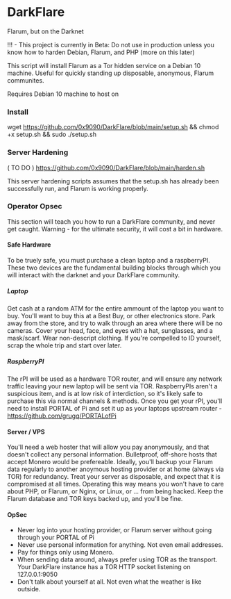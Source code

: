 # DarkFlare
Flarum, but on the Darknet

!!! - This project is currently in Beta: Do not use in production unless you know how to harden Debian, Flarum, and PHP (more on this later)

This script will install Flarum as a Tor hidden service on a Debian 10 machine. Useful for quickly standing up disposable, anonymous, Flarum communites.

Requires Debian 10 machine to host on

### Install
wget https://github.com/0x9090/DarkFlare/blob/main/setup.sh && chmod +x setup.sh && sudo ./setup.sh

### Server Hardening
( TO DO )
https://github.com/0x9090/DarkFlare/blob/main/harden.sh

This server hardening scripts assumes that the setup.sh has already been successfully run, and Flarum is working properly.

### Operator Opsec
This section will teach you how to run a DarkFlare community, and never get caught. Warning - for the ultimate security, it will cost a bit in hardware.
#### Safe Hardware
To be truely safe, you must purchase a clean laptop and a raspberryPI. These two devices are the fundamental building blocks through which you will interact with the darknet and your DarkFlare community.
##### Laptop
Get cash at a random ATM for the entire ammount of the laptop you want to buy. You'll want to buy this at a Best Buy, or other electronics store.
Park away from the store, and try to walk through an area where there will be no cameras. Cover your head, face, and eyes with a hat, sunglasses, and a mask/scarf. Wear non-descript clothing. If you're compelled to ID yourself, scrap the whole trip and start over later.
##### RaspberryPI
The rPI will be used as a hardware TOR router, and will ensure any network traffic leaving your new laptop will be sent via TOR. RaspberryPIs aren't
a suspicious item, and is at low risk of interdiction, so it's likely safe to purchase this via normal channels & methods.
Once you get your rPI, you'll need to install PORTAL of Pi and set it up as your laptops upstream router - https://github.com/grugq/PORTALofPi
#### Server / VPS
You'll need a web hoster that will allow you pay anonymously, and that doesn't collect any personal information. Bulletproof, off-shore hosts that accept
Monero would be prefereable. Ideally, you'll backup your Flarum data regularly to another anoymous hosting provider or at home (always via TOR) for redundancy. Treat your server as disposable, and expect that it is compromised at all times. Operating this way means you won't have to care about PHP, or Flarum, or Nginx, or Linux, or ... from being hacked. Keep the Flarum database and TOR keys backed up, and you'll be fine.
#### OpSec
* Never log into your hosting provider, or Flarum server without going through your PORTAL of Pi
* Never use personal information for anything. Not even email addresses.
* Pay for things only using Monero.
* When sending data around, always prefer using TOR as the transport. Your DarkFlare instance has a TOR HTTP socket listening on 127.0.0.1:9050
* Don't talk about yourself at all. Not even what the weather is like outside.
